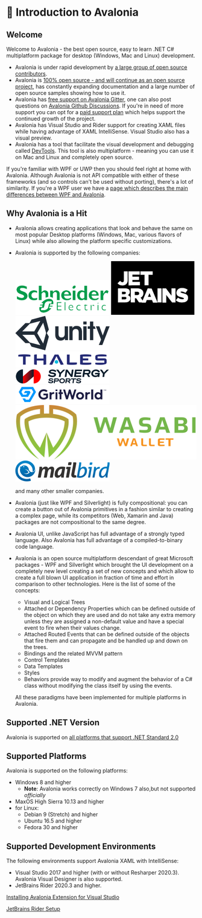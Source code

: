 # 👋 Introduction to Avalonia

## Welcome

Welcome to Avalonia - the best open source, easy to learn .NET C\# multiplatform package for desktop \(Windows, Mac and Linux\)  development.

* Avalonia is under rapid development by [a large group of open source contributors](https://github.com/AvaloniaUI/Avalonia/graphs/contributors).
* Avalonia is [100% open source - and will continue as an open source project](https://github.com/AvaloniaUI/Avalonia), has constantly expanding documentation and a large number of open source samples showing how to use it.
* Avalonia has [free support on Avalonia Gitter](https://gitter.im/AvaloniaUI/Avalonia), one can also post questions on [Avalonia Github Discussions](https://github.com/AvaloniaUI/Avalonia/discussions). If you're in need of more support you can opt for a  [paid support plan](https://avaloniaui.net/support.html) which helps support the continued growth of the project.
* Avalonia has Visual Studio and Rider support for creating XAML files while having advantage of XAML IntelliSense. Visual Studio also has a visual preview.
* Avalonia has a tool that facilitate the visual development and debugging called [DevTools](docs/getting-started/developer-tools.md). This tool is also multiplatform - meaning you can use it on Mac and Linux and completely open source.

If you're familiar with WPF or UWP then you should feel right at home with Avalonia. Although Avalonia is not API compatible with either of these frameworks \(and so controls can't be used without porting\), there's a lot of similarity. If you're a WPF user we have a [page which describes the main differences between WPF and Avalonia](misc/wpf/).


## Why Avalonia is a Hit

* Avalonia allows creating applications that look and behave the same on most popular Desktop platforms \(Windows, Mac, various flavors of Linux\) while also allowing the platform specific customizations.
* Avalonia is supported by the following companies:

  [![](.gitbook/assets/se.png)](https://www.se.com/us/en/) 
  [![](.gitbook/assets/jblogo%20%282%29.png)](https://www.jetbrains.com/) 
  [![](.gitbook/assets/unitylogo.png)](https://unity.com/) 
  [![](.gitbook/assets/logo_thales_500.png)](https://www.thalesgroup.com/) 
  [![](.gitbook/assets/synergy-logo.png)](https://synergysports.com/) 
  [![](.gitbook/assets/gritworld-logo.png)](https://en.gritworld.com/) 
  [![](.gitbook/assets/wasabi-wallet-logo.svg)](https://www.wasabiwallet.io/) 
  [![](.gitbook/assets/mailbird-logo.png)](https://www.getmailbird.com/) 

  and many other smaller companies.

* Avalonia \(just like WPF and Silverlight\) is fully compositional: you can create a button out of Avalonia primitives in a fashion similar to creating a complex page, while its competitors \(Web, Xamarin and Java\) packages are not compositional to the same degree.
* Avalonia UI, unlike JavaScript has full advantage of a strongly typed language. Also Avalonia has full advantage of a compiled-to-binary code language.
* Avalonia is an open source multiplatform descendant of great Microsoft packages - WPF and Silverlight which brought the UI development on a completely new level creating a set of new concepts and which allow to create a full blown UI application in fraction of time and effort in comparison to other technologies. Here is the list of some of the concepts:

  * Visual and Logical Trees
  * Attached or Dependency Properties which can be defined outside of the object on which they are used and do not take any extra memory unless they are assigned a non-default value and have a special event to fire when their values change.
  * Attached Routed Events that can be defined outside of the objects that fire them and can propagate and be handled up and down on the trees.
  * Bindings and the related MVVM pattern
  * Control Templates
  * Data Templates
  * Styles
  * Behaviors provide way to modify and augment the behavior of a C\# class without modifying the class itself by using the events.

  All these paradigms have been implemented for multiple platforms in Avalonia.

## Supported .NET Version

Avalonia is supported on [all platforms that support .NET Standard 2.0](https://github.com/dotnet/standard/blob/master/docs/versions/netstandard2.0.md#platform-support)

## Supported Platforms

Avalonia is supported on the following platforms:

* Windows 8 and higher
  * **Note**: Avalonia works correctly on Windows 7 also,but not supported *officially*
* MaxOS High Sierra 10.13 and higher
* for Linux:
  * Debian 9 \(Stretch\) and higher
  * Ubuntu 16.5 and higher
  * Fedora 30 and higher

## Supported Development Environments

The following environments support Avalonia XAML with IntelliSense:

* Visual Studio 2017 and higher \(with or without Resharper 2020.3\). Avalonia Visual Designer is also supported.
* JetBrains Rider 2020.3 and higher.

[Installing Avalonia Extension for Visual Studio](docs/getting-started/ide-support/README.md)

[JetBrains Rider Setup](docs/getting-started/ide-support/jetbrains-rider-setup.md)
